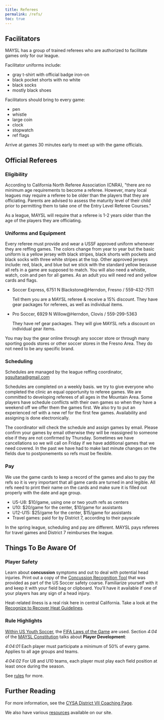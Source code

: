 ```yaml
---
title: Referees
permalink: /refs/
toc: true
---
```


## Facilitators

MAYSL has a group of trained referees who are authorized to facilitate
games only for our league.

Facilitator uniforms include:

* gray t-shirt with official badge iron-on
* black pocket shorts with no white
* black socks
* mostly black shoes

Facilitators should bring to every game:

* pen
* whistle
* large coin
* clock
* stopwatch
* ref flags

Arrive at games 30 minutes early to meet up with the game officials.


## Official Referees

### Eligibility

According to California North Referee Association (CNRA), "there are no minimum
age requirements to become a referee. However, many local leagues may require a
referee to be older than the players that they are officiating. Parents are
advised to assess the maturity level of their child prior to permitting them to
take one of the Entry Level Referee Courses."

As a league, MAYSL will require that a referee is 1-2 years older than the age
of the players they are officiating.


### Uniforms and Equipment

Every referee must provide and wear a USSF approved uniform whenever they are
reffing games. The colors change from year to year but the basic uniform is a
yellow jersey with black stripes, black shorts with pockets and black socks with
three white stripes at the top. Other approved jerseys include: red, black, and
blue but we stick with the standard yellow because all refs in a game are
supposed to match. You will also need a whistle, watch, coin and pen for all
games. As an adult you will need red and yellow cards and flags.

* Soccer Express, 6751 N Blackstone@Herndon, Fresno / 559-432-7511

	Tell them you are a MAYSL referee & receive a 15% discount.
	They have gear packages for referees, as well as individual items.
 
* Pro Soccer, 6929 N Willow@Herndon, Clovis / 559-299-5363

	They have ref gear packages. They will give MAYSL refs a discount
    on individual gear items.
 
You may buy the gear online through any soccer store or through many sporting
goods stores or other soccer stores in the Fresno Area.  They do not need to be
any specific brand.


### Scheduling

Schedules are managed by the league reffing coordinator, sgsultana@gmail.com

Schedules are completed on a weekly basis. we try to give everyone who completed
the clinic an equal opportunity to referee games. We are committed to developing
referees of all ages in the Mountain Area. Some players have schedule conflicts
with their own games so when they have a weekend off we offer them the games
first. We also try to put an experienced ref with a new ref for the first few
games. Availability and assigning is done electronically.

The coordinator will check the schedule and assign games by email.  Please
confirm your games by email otherwise they will be reassigned to someone else if
they are not confirmed by Thursday. Sometimes we have cancellations so we will
call on Friday if we have additional games that we need covered. In the past we
have had to make last minute changes on the fields due to postponements so refs
must be flexible.


### Pay

We use the game cards to keep a record of the games and also to pay the refs so
it is very important that all game cards are turned in and legible. All refs
need to print their name on the cards and make sure it is filled out properly
with the date and age group.

* U5-U8: $10/game, using one or two youth refs as centers
* U10: $20/game for the center, $10/game for assistants
* U12-U15: $25/game for the center, $15/game for assistants
* Travel games: paid for by District 7, according to their payscale

In the spring league, scheduling and pay are different. MAYSL pays referees for
travel games and District 7 reimburses the league.


## Things To Be Aware Of

### Player Safety

Learn about **concussion** symptoms and out to deal with potential head injuries.
Print out a copy of the [Concussion Recognition Tool](/files/concussion-field-guide.pdf)
that was provided as part of the US Soccer safety coarse. Familiarize yourself with it
and keep it with your field bag or clipboard. You'll have it available if one of your
players has any sign of a head injury.

Heat-related ilness is a real risk here in central California. Take a look at the
[Recognize to Recover Heat Guidelines](/files/recognize-to-recover-heat-guidlines.pdf).


### Rule Highlights

[Within US Youth Soccer](https://www.usyouthsoccer.org/referees/rules-of-the-game/),
the [FIFA Laws of the Game](https://www.ussoccer.com/referee-program/laws-of-the-game)
are used.
Section _4:04_ of the [MAYSL Constitution](/files/maysl-by-laws.pdf) talks about
**Player Development**:

_4:04:01_ Each player must participate a minimum of 50% of every game. Applies to all
age groups and teams.

_4:04:02_ For U8 and U10 teams, each player must play each field position
at least once during the season.

See [rules](/rules/) for more.


## Further Reading

For more information, see the [CYSA District VII Coaching Page](
https://cysadistrict7.org/for-coaches/).

We also have various [resources](/resources/) available on our site.
